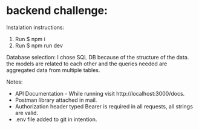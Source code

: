 # backend challenge:

Instalation instructions:
1. Run $ npm i
2. Run $ npm run dev


Database selection:
I chose SQL DB because of the structure of the data. the models are related to each other and the queries needed are aggregated data from multiple tables. 


Notes:
- API Documentation - While running visit http://localhost:3000/docs.
- Postman library attached in mail.
- Authorization header typed Bearer is required in all requests, all strings are valid.
- .env file added to git in intention.
